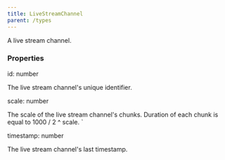 ```yaml
---
title: LiveStreamChannel
parent: /types
---
```


A live stream channel.

### Properties

<div class="flex flex-col gap-3"><div><div class="flex gap-2"><div class="font-mono p" id="p_id" data-anchor><span class="font-bold">id</span><span class="opacity-50">:</span> <span>number</span></div></div><div class="pl-3"><div class="no-margin">

The live stream channel's unique identifier.

</div></div></div><div><div class="flex gap-2"><div class="font-mono p" id="p_scale" data-anchor><span class="font-bold">scale</span><span class="opacity-50">:</span> <span>number</span></div></div><div class="pl-3"><div class="no-margin">

The scale of the live stream channel's chunks. Duration of each chunk is equal to 1000 / 2 ^ scale. `

</div></div></div><div><div class="flex gap-2"><div class="font-mono p" id="p_timestamp" data-anchor><span class="font-bold">timestamp</span><span class="opacity-50">:</span> <span>number</span></div></div><div class="pl-3"><div class="no-margin">

The live stream channel's last timestamp.

</div></div></div></div>

